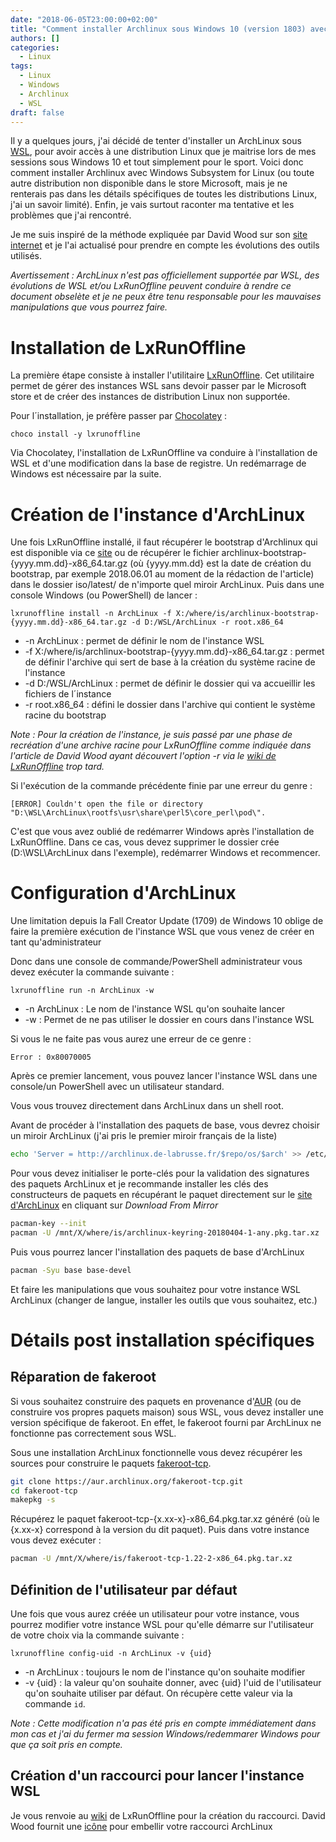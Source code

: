 ```yaml
---
date: "2018-06-05T23:00:00+02:00"
title: "Comment installer Archlinux sous Windows 10 (version 1803) avec WSL"
authors: []
categories:
  - Linux
tags:
  - Linux
  - Windows
  - Archlinux
  - WSL
draft: false
---
```


Il y a quelques jours, j'ai décidé de tenter d'installer un ArchLinux sous [WSL](https://en.wikipedia.org/wiki/Windows_Subsystem_for_Linux), pour avoir accès à une distribution Linux que je maitrise lors de mes sessions sous Windows 10 et tout simplement pour le sport. Voici donc comment installer Archlinux avec Windows Subsystem for Linux (ou toute autre distribution non disponible dans le store Microsoft, mais je ne renterais pas dans les détails spécifiques de toutes les distributions Linux, j'ai un savoir limité). Enfin, je vais surtout raconter ma tentative et les problèmes que j'ai rencontré.

Je me suis inspiré de la méthode expliquée par David Wood sur son [site internet](https://davidtw.co/writings/2017/archlinux-on-the-windows-subsystem-for-linux) et je l'ai actualisé pour prendre en compte les évolutions des outils utilisés.

_Avertissement : ArchLinux n'est pas officiellement supportée par WSL, des évolutions de WSL et/ou LxRunOffline peuvent conduire à rendre ce document obselète et je ne peux être tenu responsable pour les mauvaises manipulations que vous pourrez faire._

# Installation de LxRunOffline

La première étape consiste à installer l'utilitaire [LxRunOffline](https://github.com/DDoSolitary/LxRunOffline). Cet utilitaire permet de gérer des instances WSL sans devoir passer par le Microsoft store et de créer des instances de distribution Linux non supportée.

Pour l´installation, je préfère passer par [Chocolatey](https://chocolatey.org/) :

```batch
choco install -y lxrunoffline
```

Via Chocolatey, l'installation de LxRunOffline va conduire à l'installation de WSL et d'une modification dans la base de registre. Un redémarrage de Windows est nécessaire par la suite.

# Création de l'instance d'ArchLinux
Une fois LxRunOffline installé, il faut récupérer le bootstrap d'Archlinux qui est disponible via ce [site](https://lxrunoffline.apphb.com/download/ArchLinux/) ou de récupérer le fichier archlinux-bootstrap-{yyyy.mm.dd}-x86_64.tar.gz (où {yyyy.mm.dd} est la date de création du bootstrap, par exemple 2018.06.01 au moment de la rédaction de l'article) dans le dossier iso/latest/ de n'importe quel miroir ArchLinux. Puis dans une console Windows (ou PowerShell) de lancer :

```batch
lxrunoffline install -n ArchLinux -f X:/where/is/archlinux-bootstrap-{yyyy.mm.dd}-x86_64.tar.gz -d D:/WSL/ArchLinux -r root.x86_64
```

* -n ArchLinux : permet de définir le nom de l'instance WSL
* -f X:/where/is/archlinux-bootstrap-{yyyy.mm.dd}-x86_64.tar.gz : permet de définir l'archive qui sert de base à la création du système racine de l'instance
* -d D:/WSL/ArchLinux : permet de définir le dossier qui va accueillir les fichiers de l´instance
* -r root.x86_64 : défini le dossier dans l'archive qui contient le système racine du bootstrap

_Note : Pour la création de l'instance, je suis passé par une phase de recréation d'une archive racine pour LxRunOffline comme indiquée dans l'article de David Wood ayant découvert l'option -r via le [wiki de LxRunOffline](https://github.com/DDoSolitary/LxRunOffline/wiki) trop tard._

Si l'exécution de la commande précédente finie par une erreur du genre :

```batch
[ERROR] Couldn't open the file or directory "D:\WSL\ArchLinux\rootfs\usr\share\perl5\core_perl\pod\".
```

C'est que vous avez oublié de redémarrer Windows après l'installation de LxRunOffline. Dans ce cas, vous devez supprimer le dossier crée (D:\WSL\ArchLinux dans l'exemple), redémarrer Windows et recommencer.

# Configuration d'ArchLinux

Une limitation depuis la Fall Creator Update (1709) de Windows 10 oblige de faire la première exécution de l'instance WSL que vous venez de créer en tant qu'administrateur

Donc dans une console de commande/PowerShell administrateur vous devez exécuter la commande suivante :

```batch
lxrunoffline run -n ArchLinux -w
```

* -n ArchLinux : Le nom de l'instance WSL qu'on souhaite lancer
* -w : Permet de ne pas utiliser le dossier en cours dans l'instance WSL

Si vous le ne faite pas vous aurez une erreur de ce genre :
```batch
Error : 0x80070005
```

Après ce premier lancement, vous pouvez lancer l'instance WSL dans une console/un PowerShell avec un utilisateur standard.

Vous vous trouvez directement dans ArchLinux dans un shell root.

Avant de procéder à l'installation des paquets de base, vous devrez choisir un miroir ArchLinux (j'ai pris le premier miroir français de la liste)
```bash
echo 'Server = http://archlinux.de-labrusse.fr/$repo/os/$arch' >> /etc/pacman.d/mirrorlist 
```
Pour vous devez initialiser le porte-clés pour la validation des signatures des paquets ArchLinux et je recommande installer les clés des constructeurs de paquets en récupérant le paquet directement sur le [site d'ArchLinux](https://www.archlinux.org/packages/core/any/archlinux-keyring/) en cliquant sur _Download From Mirror_ 
```bash
pacman-key --init
pacman -U /mnt/X/where/is/archlinux-keyring-20180404-1-any.pkg.tar.xz
```

Puis vous pourrez lancer l'installation des paquets de base d'ArchLinux
```bash
pacman -Syu base base-devel
```
Et faire les manipulations que vous souhaitez pour votre instance WSL ArchLinux (changer de langue, installer les outils que vous souhaitez, etc.)

# Détails post installation spécifiques

## Réparation de fakeroot
Si vous souhaitez construire des paquets en provenance d'[AUR](https://aur.archlinux.org) (ou de construire vos propres paquets maison) sous WSL, vous devez installer une version spécifique de fakeroot. En effet, le fakeroot fourni par ArchLinux ne fonctionne pas correctement sous WSL.

Sous une installation ArchLinux fonctionnelle vous devez récupérer les sources pour construire le paquets [fakeroot-tcp](https://aur.archlinux.org/packages/fakeroot-tcp).

```bash
git clone https://aur.archlinux.org/fakeroot-tcp.git
cd fakeroot-tcp
makepkg -s
```
Récupérez le paquet fakeroot-tcp-{x.xx-x}-x86_64.pkg.tar.xz généré (où le {x.xx-x} correspond à la version du dit paquet).
Puis dans votre instance vous devez exécuter :
```bash
pacman -U /mnt/X/where/is/fakeroot-tcp-1.22-2-x86_64.pkg.tar.xz
```

## Définition de l'utilisateur par défaut
Une fois que vous aurez créée un utilisateur pour votre instance, vous pourrez modifier votre instance WSL pour qu'elle démarre sur l'utilisateur de votre choix via la commande suivante :
```batch
lxrunoffline config-uid -n ArchLinux -v {uid}
```
* -n ArchLinux : toujours le nom de l'instance qu'on souhaite modifier
* -v {uid} : la valeur qu'on souhaite donner, avec {uid} l'uid de l'utilisateur qu'on souhaite utiliser par défaut. On récupère cette valeur via la commande `id`.

_Note : Cette modification n'a pas été pris en compte immédiatement dans mon cas et j'ai du fermer ma session Windows/redemmarer Windows pour que ça soit pris en compte._

## Création d'un raccourci pour lancer l'instance WSL

Je vous renvoie au [wiki](https://github.com/DDoSolitary/LxRunOffline/wiki/Creating-shortcuts-to-installations) de LxRunOffline pour la création du raccourci. David Wood fournit une [icône](https://www.dropbox.com/sh/w3x7ajxwxig3up1/AAAnhLUctzTeAhshV7TJlqcZa?dl=0) pour embellir votre raccourci ArchLinux
